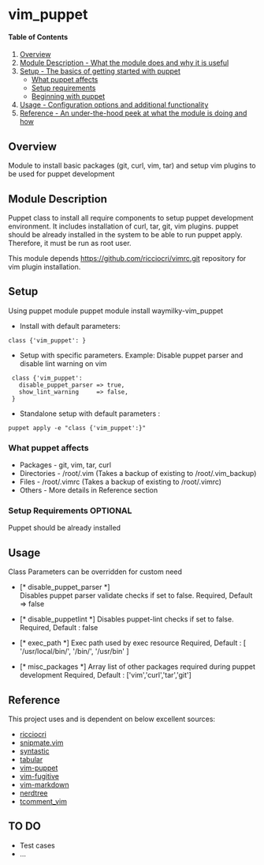 # vim_puppet

#### Table of Contents

1. [Overview](#overview)
2. [Module Description - What the module does and why it is useful](#module-description)
3. [Setup - The basics of getting started with puppet](#setup)
    * [What puppet affects](#what-puppet-affects)
    * [Setup requirements](#setup-requirements)
    * [Beginning with puppet](#beginning-with-puppet)
4. [Usage - Configuration options and additional functionality](#usage)
5. [Reference - An under-the-hood peek at what the module is doing and how](#reference)

## Overview

Module to install basic packages (git, curl, vim, tar) and setup vim plugins
to be used for puppet development

## Module Description
Puppet class to install all require components to setup puppet development
environment. It includes installation of curl, tar, git, vim plugins.
puppet should be already installed in the system to be able to run
puppet apply. Therefore, it must be run as root user.

This module depends https://github.com/ricciocri/vimrc.git repository for
vim plugin installation.


## Setup
Using puppet module
puppet module install waymilky-vim_puppet

* Install with default parameters:
~~~
class {'vim_puppet': }
~~~
* Setup with specific parameters. Example: Disable puppet parser and disable lint warning on vim
~~~
 class {'vim_puppet':
   disable_puppet_parser => true,
   show_lint_warning     => false,
 }
 ~~~
* Standalone setup with default parameters :
~~~
puppet apply -e "class {'vim_puppet':}"
~~~
### What puppet affects

* Packages    - git, vim, tar, curl
* Directories - /root/.vim   (Takes a backup of existing to /root/.vim_backup)
* Files       - /root/.vimrc (Takes a backup of existing to /root/.vimrc)
* Others      - More details in Reference section

### Setup Requirements **OPTIONAL**

Puppet should be already installed

## Usage

Class Parameters can be overridden for custom need

- [* disable_puppet_parser *]  
 Disables puppet parser validate checks if set to false.
 Required, Default => false

- [* disable_puppetlint *]
 Disables puppet-lint checks if set to false.
 Required, Default : false

- [* exec_path *] 
 Exec path used by exec resource
 Required, Default : [ '/usr/local/bin/', '/bin/', '/usr/bin' ]

- [* misc_packages *]
 Array list of other packages required during puppet development
 Required, Default : ['vim','curl','tar','git']

## Reference
This project uses and is dependent on below excellent sources:

- [ricciocri](https://github.com/ricciocri/vimrc)
- [snipmate.vim](https://github.com/msanders/snipmate.vim.git)
- [syntastic](https://github.com/scrooloose/syntastic.git)
- [tabular](https://github.com/godlygeek/tabular.git)
- [vim-puppet](https://github.com/rodjek/vim-puppet.git)
- [vim-fugitive](https://github.com/tpope/vim-fugitive.git)
- [vim-markdown](https://github.com/plasticboy/vim-markdown)
- [nerdtree](https://github.com/scrooloose/nerdtree)
- [tcomment_vim](https://github.com/tomtom/tcomment_vim)

## TO DO
- Test cases
- ...
